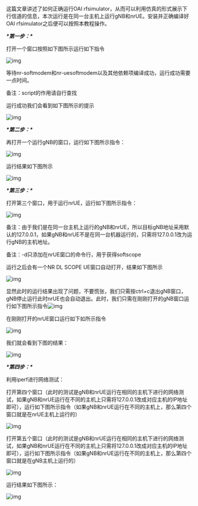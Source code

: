 这篇文章讲述了如何正确运行OAI rfsimulator，从而可以利用仿真的形式展示下行信道的信息，本次运行是在同一台主机上运行gNB和nrUE。安装并正确编译好OAI rfsimulator之后便可以按照本教程操作。



***\*第一步：\****

打开一个窗口按照如下图所示运行如下指令

![img](file:///C:\Users\ybb\AppData\Local\Temp\ksohtml16484\wps1.jpg) 

等待nr-softmodem和nr-uesoftmodem以及其他依赖项编译成功，运行成功需要一点时间。

备注：script的作用请自行查找

运行成功我们会看到如下图所示的提示

![img](file:///C:\Users\ybb\AppData\Local\Temp\ksohtml16484\wps2.jpg) 

 



***\*第二步：\****

再打开一个运行gNB的窗口，运行如下图所示指令：

![img](file:///C:\Users\ybb\AppData\Local\Temp\ksohtml16484\wps3.jpg) 

 

运行结果如下图所示

![img](file:///C:\Users\ybb\AppData\Local\Temp\ksohtml16484\wps4.jpg) 

 

 

***\*第三步：\****

打开第三个窗口，用于运行nrUE，运行如下图所示指令：

![img](file:///C:\Users\ybb\AppData\Local\Temp\ksohtml16484\wps5.jpg) 

 

备注：由于我们是在同一台主机上运行的gNB和nrUE，所以目标gNB地址采用默认的127.0.0.1，如果gNB和nrUE不是在同一台机器运行的，只需将127.0.0.1改为运行gNB的主机地址。

备注：-d只添加在nrUE窗口的命令行，用于获得softscope

 

运行之后会有一个NR DL SCOPE UE窗口自动打开，结果如下图所示

 

![img](file:///C:\Users\ybb\AppData\Local\Temp\ksohtml16484\wps6.jpg) 

显然此时的运行结果出现了问题，不要慌张，我们只需按ctrl+c退出gNB窗口，gNB停止运行此时nrUE也会自动退出。此时，我们只需在刚刚打开的gNB窗口运行如下图所示指令![img](file:///C:\Users\ybb\AppData\Local\Temp\ksohtml16484\wps7.jpg)

在刚刚打开的nrUE窗口运行如下如所示指令

![img](file:///C:\Users\ybb\AppData\Local\Temp\ksohtml16484\wps8.jpg) 



我们就会看到下图的结果：

![img](file:///C:\Users\ybb\AppData\Local\Temp\ksohtml16484\wps9.jpg) 

 

 

***\*第四步：\****

利用iperf进行网络测试：

打开第四个窗口（此时的测试是gNB和nrUE运行在相同的主机下进行的网络测试，如果gNB和nrUE运行在不同的主机上只需将127.0.0.1改成对应主机的IP地址即可），运行如下图所示指令（如果gNB和nrUE运行在不同的主机上，那么第四个窗口就是在nrUE主机上运行的）

![img](file:///C:\Users\ybb\AppData\Local\Temp\ksohtml16484\wps10.jpg) 

打开第五个窗口（此时的测试是gNB和nrUE运行在相同的主机下进行的网络测试，如果gNB和nrUE运行在不同的主机上只需将127.0.0.1改成对应主机的IP地址即可），运行如下图所示指令（如果gNB和nrUE运行在不同的主机上，那么第四个窗口就是在gNB主机上运行的）

![img](file:///C:\Users\ybb\AppData\Local\Temp\ksohtml16484\wps11.jpg) 

 

运行结果如下图所示：

![img](file:///C:\Users\ybb\AppData\Local\Temp\ksohtml16484\wps12.jpg) 